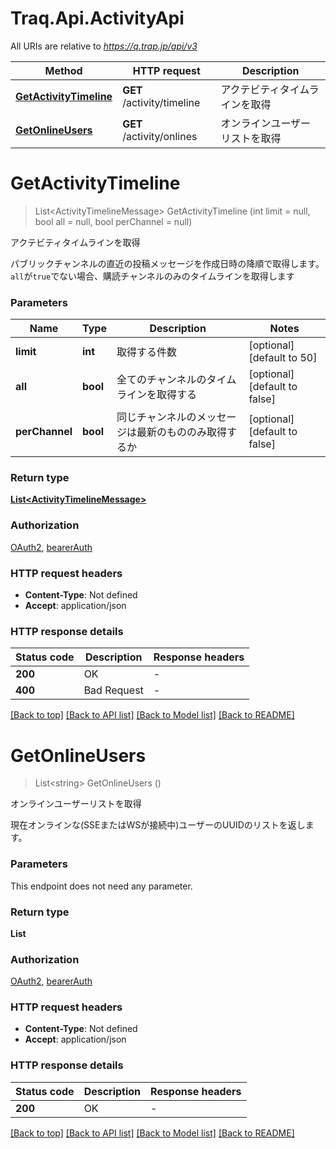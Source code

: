 # Traq.Api.ActivityApi

All URIs are relative to *https://q.trap.jp/api/v3*

| Method | HTTP request | Description |
|--------|--------------|-------------|
| [**GetActivityTimeline**](ActivityApi.md#getactivitytimeline) | **GET** /activity/timeline | アクテビティタイムラインを取得 |
| [**GetOnlineUsers**](ActivityApi.md#getonlineusers) | **GET** /activity/onlines | オンラインユーザーリストを取得 |

<a id="getactivitytimeline"></a>
# **GetActivityTimeline**
> List&lt;ActivityTimelineMessage&gt; GetActivityTimeline (int limit = null, bool all = null, bool perChannel = null)

アクテビティタイムラインを取得

パブリックチャンネルの直近の投稿メッセージを作成日時の降順で取得します。 `all`が`true`でない場合、購読チャンネルのみのタイムラインを取得します


### Parameters

| Name | Type | Description | Notes |
|------|------|-------------|-------|
| **limit** | **int** | 取得する件数 | [optional] [default to 50] |
| **all** | **bool** | 全てのチャンネルのタイムラインを取得する | [optional] [default to false] |
| **perChannel** | **bool** | 同じチャンネルのメッセージは最新のもののみ取得するか | [optional] [default to false] |

### Return type

[**List&lt;ActivityTimelineMessage&gt;**](ActivityTimelineMessage.md)

### Authorization

[OAuth2](../README.md#OAuth2), [bearerAuth](../README.md#bearerAuth)

### HTTP request headers

 - **Content-Type**: Not defined
 - **Accept**: application/json


### HTTP response details
| Status code | Description | Response headers |
|-------------|-------------|------------------|
| **200** | OK |  -  |
| **400** | Bad Request |  -  |

[[Back to top]](#) [[Back to API list]](../../README.md#documentation-for-api-endpoints) [[Back to Model list]](../../README.md#documentation-for-models) [[Back to README]](../../README.md)

<a id="getonlineusers"></a>
# **GetOnlineUsers**
> List&lt;string&gt; GetOnlineUsers ()

オンラインユーザーリストを取得

現在オンラインな(SSEまたはWSが接続中)ユーザーのUUIDのリストを返します。


### Parameters
This endpoint does not need any parameter.
### Return type

**List<string>**

### Authorization

[OAuth2](../README.md#OAuth2), [bearerAuth](../README.md#bearerAuth)

### HTTP request headers

 - **Content-Type**: Not defined
 - **Accept**: application/json


### HTTP response details
| Status code | Description | Response headers |
|-------------|-------------|------------------|
| **200** | OK |  -  |

[[Back to top]](#) [[Back to API list]](../../README.md#documentation-for-api-endpoints) [[Back to Model list]](../../README.md#documentation-for-models) [[Back to README]](../../README.md)

